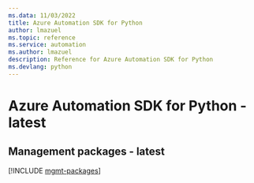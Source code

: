 ```yaml
---
ms.data: 11/03/2022
title: Azure Automation SDK for Python
author: lmazuel
ms.topic: reference
ms.service: automation
ms.author: lmazuel
description: Reference for Azure Automation SDK for Python
ms.devlang: python
---
```

# Azure Automation SDK for Python - latest

## Management packages - latest
[!INCLUDE [mgmt-packages](automation-mgmt-index.md)]